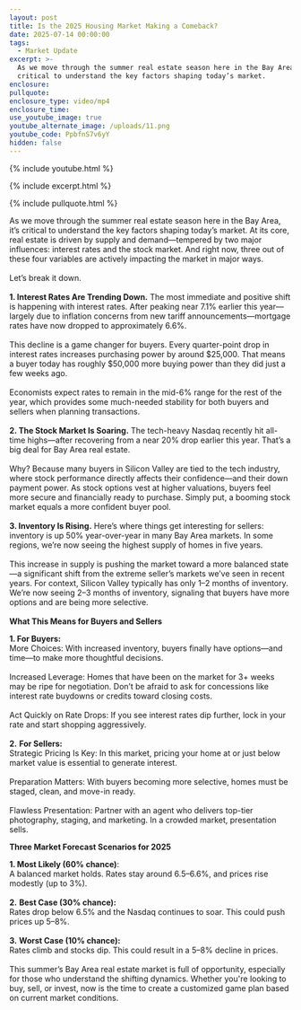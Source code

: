 ```yaml
---
layout: post
title: Is the 2025 Housing Market Making a Comeback?
date: 2025-07-14 00:00:00
tags:
  - Market Update
excerpt: >-
  As we move through the summer real estate season here in the Bay Area, it’s
  critical to understand the key factors shaping today’s market.
enclosure:
pullquote:
enclosure_type: video/mp4
enclosure_time:
use_youtube_image: true
youtube_alternate_image: /uploads/11.png
youtube_code: PpbfnS7v6yY
hidden: false
---
```

{% include youtube.html %}

{% include excerpt.html %}

{% include pullquote.html %}

As we move through the summer real estate season here in the Bay Area, it’s critical to understand the key factors shaping today’s market. At its core, real estate is driven by supply and demand—tempered by two major influences: interest rates and the stock market. And right now, three out of these four variables are actively impacting the market in major ways.<br><br>Let’s break it down.<br><br>**1\. Interest Rates Are Trending Down.** The most immediate and positive shift is happening with interest rates. After peaking near 7.1% earlier this year—largely due to inflation concerns from new tariff announcements—mortgage rates have now dropped to approximately 6.6%.<br><br>This decline is a game changer for buyers. Every quarter-point drop in interest rates increases purchasing power by around $25,000. That means a buyer today has roughly $50,000 more buying power than they did just a few weeks ago.<br><br>Economists expect rates to remain in the mid-6% range for the rest of the year, which provides some much-needed stability for both buyers and sellers when planning transactions.<br><br>**2\. The Stock Market Is Soaring.** The tech-heavy Nasdaq recently hit all-time highs—after recovering from a near 20% drop earlier this year. That’s a big deal for Bay Area real estate.<br><br>Why? Because many buyers in Silicon Valley are tied to the tech industry, where stock performance directly affects their confidence—and their down payment power. As stock options vest at higher valuations, buyers feel more secure and financially ready to purchase. Simply put, a booming stock market equals a more confident buyer pool.<br><br>**3\. Inventory Is Rising.** Here’s where things get interesting for sellers: inventory is up 50% year-over-year in many Bay Area markets. In some regions, we’re now seeing the highest supply of homes in five years.<br><br>This increase in supply is pushing the market toward a more balanced state—a significant shift from the extreme seller’s markets we’ve seen in recent years. For context, Silicon Valley typically has only 1–2 months of inventory. We’re now seeing 2–3 months of inventory, signaling that buyers have more options and are being more selective.<br><br>**What This Means for Buyers and Sellers**

**1\. For Buyers:**<br>More Choices: With increased inventory, buyers finally have options—and time—to make more thoughtful decisions.<br><br>Increased Leverage: Homes that have been on the market for 3+ weeks may be ripe for negotiation. Don’t be afraid to ask for concessions like interest rate buydowns or credits toward closing costs.<br><br>Act Quickly on Rate Drops: If you see interest rates dip further, lock in your rate and start shopping aggressively.<br><br>**2\.** **For Sellers:**<br>Strategic Pricing Is Key: In this market, pricing your home at or just below market value is essential to generate interest.<br><br>Preparation Matters: With buyers becoming more selective, homes must be staged, clean, and move-in ready.<br><br>Flawless Presentation: Partner with an agent who delivers top-tier photography, staging, and marketing. In a crowded market, presentation sells.

**Three Market Forecast Scenarios for 2025**

**1\. Most Likely (60% chance)**:<br>A balanced market holds. Rates stay around 6.5–6.6%, and prices rise modestly (up to 3%).<br><br>**2\.** **Best Case (30% chance):**<br>Rates drop below 6.5% and the Nasdaq continues to soar. This could push prices up 5–8%.<br><br>**3\.** **Worst Case (10% chance):**<br>Rates climb and stocks dip. This could result in a 5–8% decline in prices.<br><br>This summer’s Bay Area real estate market is full of opportunity, especially for those who understand the shifting dynamics. Whether you're looking to buy, sell, or invest, now is the time to create a customized game plan based on current market conditions.